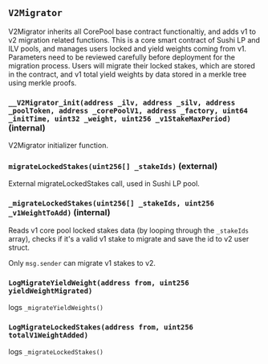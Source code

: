 ## `V2Migrator`

V2Migrator inherits all CorePool base contract functionaltiy, and adds
v1 to v2 migration related functions. This is a core smart contract of
Sushi LP and ILV pools, and manages users locked and yield weights coming
from v1.
Parameters need to be reviewed carefully before deployment for the migration process.
Users will migrate their locked stakes, which are stored in the contract,
and v1 total yield weights by data stored in a merkle tree using merkle proofs.

### `__V2Migrator_init(address _ilv, address _silv, address _poolToken, address _corePoolV1, address _factory, uint64 _initTime, uint32 _weight, uint256 _v1StakeMaxPeriod)` (internal)

V2Migrator initializer function.

### `migrateLockedStakes(uint256[] _stakeIds)` (external)

External migrateLockedStakes call, used in Sushi LP pool.

### `_migrateLockedStakes(uint256[] _stakeIds, uint256 _v1WeightToAdd)` (internal)

Reads v1 core pool locked stakes data (by looping through the `_stakeIds` array),
checks if it's a valid v1 stake to migrate and save the id to v2 user struct.

Only `msg.sender` can migrate v1 stakes to v2.

### `LogMigrateYieldWeight(address from, uint256 yieldWeightMigrated)`

logs `_migrateYieldWeights()`

### `LogMigrateLockedStakes(address from, uint256 totalV1WeightAdded)`

logs `_migrateLockedStakes()`
